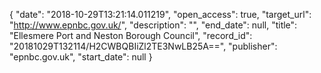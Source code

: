 {
  "date": "2018-10-29T13:21:14.011219", 
  "open_access": true, 
  "target_url": "http://www.epnbc.gov.uk/", 
  "description": "", 
  "end_date": null, 
  "title": "Ellesmere Port and Neston Borough Council", 
  "record_id": "20181029T132114/H2CWBQBIiZl2TE3NwLB25A==", 
  "publisher": "epnbc.gov.uk", 
  "start_date": null
}

